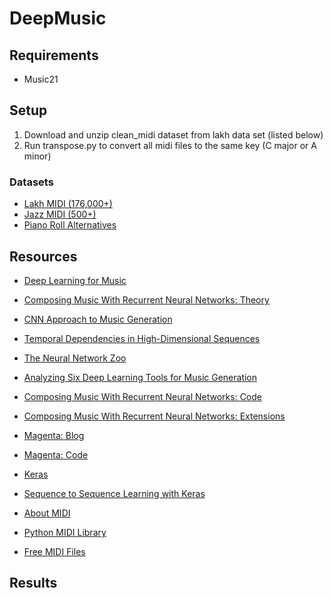 # DeepMusic

## Requirements
* Music21

## Setup
1. Download and unzip clean_midi dataset from lakh data set (listed below)
2. Run transpose.py to convert all midi files to the same key (C major or A
   minor)

### Datasets
* [Lakh MIDI (176,000+)](http://colinraffel.com/projects/lmd/#get)
* [Jazz MIDI (500+)](http://jazzomat.hfm-weimar.de/dbformat/dboverview.html)
* [Piano Roll Alternatives](http://www-etud.iro.umontreal.ca/~boulanni/icml2012)

## Resources
* [Deep Learning for Music](https://cs224d.stanford.edu/reports/allenh.pdf)
* [Composing Music With Recurrent Neural Networks: Theory](http://www.hexahedria.com/2015/08/03/composing-music-with-recurrent-neural-networks/)
* [CNN Approach to Music Generation](https://arxiv.org/pdf/1703.10847.pdf)
* [Temporal Dependencies in High-Dimensional Sequences](https://arxiv.org/pdf/1206.6392v1.pdf)

* [The Neural Network Zoo](http://www.asimovinstitute.org/neural-network-zoo/)
* [Analyzing Six Deep Learning Tools for Music Generation](http://www.asimovinstitute.org/analyzing-deep-learning-tools-music/)
* [Composing Music With Recurrent Neural Networks: Code](https://github.com/hexahedria/biaxial-rnn-music-composition)
* [Composing Music With Recurrent Neural Networks: Extensions](http://www.hexahedria.com/2016/08/08/summer-research-on-the-hmc-intelligent-music-software-team)
* [Magenta: Blog](https://magenta.tensorflow.org/)
* [Magenta: Code](https://github.com/tensorflow/magenta)
* [Keras](https://keras.io/)
* [Sequence to Sequence Learning with Keras](https://github.com/farizrahman4u/seq2seq)
* [About MIDI](http://stackoverflow.com/questions/14448380/how-do-i-read-a-midi-file-change-its-instrument-and-write-it-back)
* [Python MIDI Library](https://github.com/vishnubob/python-midi)
* [Free MIDI Files](http://www.mididb.com/genres/)

## Results
